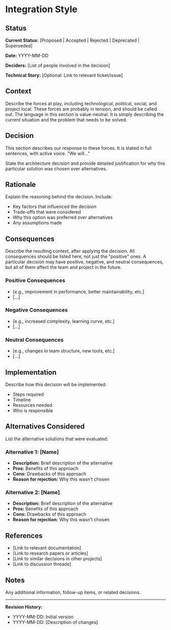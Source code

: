 # Integration Style
## Status
**Current Status:** [Proposed | Accepted | Rejected | Deprecated | Superseded]

**Date:** YYYY-MM-DD

**Deciders:** [List of people involved in the decision]

**Technical Story:** [Optional: Link to relevant ticket/issue]

## Context
Describe the forces at play, including technological, political, social, and project local. These forces are probably in tension, and should be called out. The language in this section is value-neutral. It is simply describing the current situation and the problem that needs to be solved.

## Decision
This section describes our response to these forces. It is stated in full sentences, with active voice. "We will..."

State the architecture decision and provide detailed justification for why this particular solution was chosen over alternatives.

## Rationale
Explain the reasoning behind the decision. Include:
- Key factors that influenced the decision
- Trade-offs that were considered
- Why this option was preferred over alternatives
- Any assumptions made

## Consequences
Describe the resulting context, after applying the decision. All consequences should be listed here, not just the "positive" ones. A particular decision may have positive, negative, and neutral consequences, but all of them affect the team and project in the future.

### Positive Consequences
- [e.g., improvement in performance, better maintainability, etc.]
- [...]

### Negative Consequences
- [e.g., increased complexity, learning curve, etc.]
- [...]

### Neutral Consequences
- [e.g., changes in team structure, new tools, etc.]
- [...]

## Implementation
Describe how this decision will be implemented:
- Steps required
- Timeline
- Resources needed
- Who is responsible

## Alternatives Considered
List the alternative solutions that were evaluated:

### Alternative 1: [Name]
- **Description:** Brief description of the alternative
- **Pros:** Benefits of this approach
- **Cons:** Drawbacks of this approach
- **Reason for rejection:** Why this wasn't chosen

### Alternative 2: [Name]
- **Description:** Brief description of the alternative
- **Pros:** Benefits of this approach
- **Cons:** Drawbacks of this approach
- **Reason for rejection:** Why this wasn't chosen

## References
- [Link to relevant documentation]
- [Link to research papers or articles]
- [Link to similar decisions in other projects]
- [Link to discussion threads]

## Notes
Any additional information, follow-up items, or related decisions.

---

**Revision History:**
- YYYY-MM-DD: Initial version
- YYYY-MM-DD: [Description of changes]